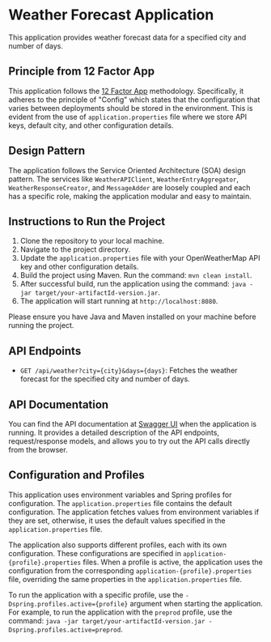 # Weather Forecast Application

This application provides weather forecast data for a specified city and number of days.

## Principle from 12 Factor App

This application follows the [12 Factor App](https://12factor.net/) methodology. Specifically, it adheres to the principle of "Config" which states that the configuration that varies between deployments should be stored in the environment. This is evident from the use of `application.properties` file where we store API keys, default city, and other configuration details.

## Design Pattern

The application follows the Service Oriented Architecture (SOA) design pattern. The services like `WeatherAPIClient`, `WeatherEntryAggregator`, `WeatherResponseCreator`, and `MessageAdder` are loosely coupled and each has a specific role, making the application modular and easy to maintain.

## Instructions to Run the Project

1. Clone the repository to your local machine.
2. Navigate to the project directory.
3. Update the `application.properties` file with your OpenWeatherMap API key and other configuration details.
4. Build the project using Maven. Run the command: `mvn clean install`.
5. After successful build, run the application using the command: `java -jar target/your-artifactId-version.jar`.
6. The application will start running at `http://localhost:8080`.

Please ensure you have Java and Maven installed on your machine before running the project.

## API Endpoints

- `GET /api/weather?city={city}&days={days}`: Fetches the weather forecast for the specified city and number of days.



## API Documentation

You can find the API documentation at [Swagger UI](http://localhost:8080/swagger-ui/index.html) when the application is running. It provides a detailed description of the API endpoints, request/response models, and allows you to try out the API calls directly from the browser.



## Configuration and Profiles

This application uses environment variables and Spring profiles for configuration. The `application.properties` file contains the default configuration. The application fetches values from environment variables if they are set, otherwise, it uses the default values specified in the `application.properties` file.

The application also supports different profiles, each with its own configuration. These configurations are specified in `application-{profile}.properties` files. When a profile is active, the application uses the configuration from the corresponding `application-{profile}.properties` file, overriding the same properties in the `application.properties` file.

To run the application with a specific profile, use the `-Dspring.profiles.active={profile}` argument when starting the application. For example, to run the application with the `preprod` profile, use the command: `java -jar target/your-artifactId-version.jar -Dspring.profiles.active=preprod`.
